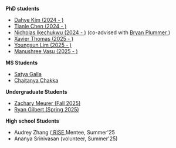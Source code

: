 **PhD students**
- <a href="https://kim-dahye.github.io/"> Dahye Kim (2024 - )</a> 
- <a href="https://cs-people.bu.edu/tianle/"> Tianle Chen (2024 - )</a> 
- <a href="https://www.bu.edu/cs/profiles/nicholas-ikechukwu/"> Nicholas Ikechukwu (2024 - )</a>  (co-advised with <a href="https://bryanplummer.com/"> Bryan Plummer </a>) 
- <a href="https://xavierohan.github.io/"> Xavier Thomas (2025 - )</a>
- <a href="https://sgt-lim.github.io/"> Youngsun Lim (2025 - )</a>
- <a href="https://manushree635.github.io/"> Manushree Vasu (2025 - )</a>

**MS Students**
- <a href=""> Satya Galla </a>
- <a href=""> Chaitanya Chakka </a>

**Undergraduate Students**
- <a href="https://www.linkedin.com/in/zachary-meurer"> Zachary Meurer (Fall 2025) </a>
- <a href="https://ryan-j-gilbert.github.io/portfolio-cv/"> Ryan Gilbert (Spring 2025) </a>

**High school Students**
- Audrey Zhang (<a href="https://www.bu.edu/summer/high-school-programs/rise-internship-practicum/"> RISE </a> Mentee, Summer'25
- Ananya Srinivasan (volunteer, Summer'25) 
